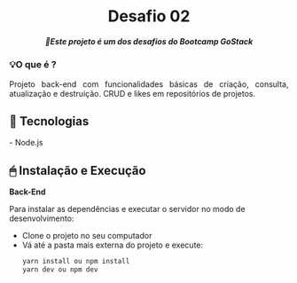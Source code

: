 <h1 align="center">Desafio 02</h1>
<h5 align="center"> 🚀Este projeto é um dos desafios do Bootcamp GoStack</h5>

### 💡O que é ?
<p align="justify">
Projeto back-end com funcionalidades básicas de criação, consulta, atualização e destruição.
CRUD e likes em repositórios de projetos.
</p>


## 🔧 Tecnologias

<p>
- Node.js
</p>

## 🖱 Instalação e Execução
<p>
<strong>Back-End</strong>

  Para instalar as dependências e executar o servidor no modo de desenvolvimento:
  - Clone o projeto no seu computador
  - Vá até a pasta mais externa do projeto e execute:
      ```bash
      yarn install ou npm install
      yarn dev ou npm dev
    ```
</p>
